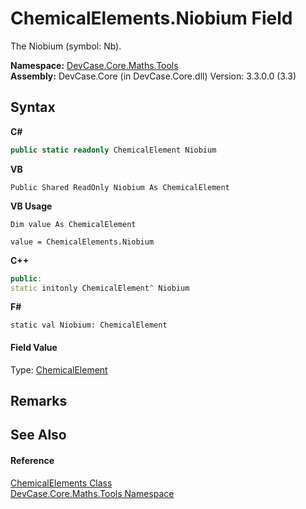 # ChemicalElements.Niobium Field
 

The Niobium (symbol: Nb).

**Namespace:**&nbsp;<a href="N_DevCase_Core_Maths_Tools">DevCase.Core.Maths.Tools</a><br />**Assembly:**&nbsp;DevCase.Core (in DevCase.Core.dll) Version: 3.3.0.0 (3.3)

## Syntax

**C#**<br />
``` C#
public static readonly ChemicalElement Niobium
```

**VB**<br />
``` VB
Public Shared ReadOnly Niobium As ChemicalElement
```

**VB Usage**<br />
``` VB Usage
Dim value As ChemicalElement

value = ChemicalElements.Niobium

```

**C++**<br />
``` C++
public:
static initonly ChemicalElement^ Niobium
```

**F#**<br />
``` F#
static val Niobium: ChemicalElement
```


#### Field Value
Type: <a href="T_DevCase_Core_Maths_ChemicalElement">ChemicalElement</a>

## Remarks


## See Also


#### Reference
<a href="T_DevCase_Core_Maths_Tools_ChemicalElements">ChemicalElements Class</a><br /><a href="N_DevCase_Core_Maths_Tools">DevCase.Core.Maths.Tools Namespace</a><br />